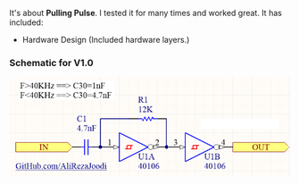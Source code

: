 It's about **Pulling Pulse**. I tested it for many times and worked great. It has included:

- Hardware Design (Included hardware layers.)

### Schematic for V1.0
![This is an image](https://github.com/AliRezaJoodi/Electronic-Modules/blob/main/Pulling%20Pulse/Hardware%20Design/V1.0.png?raw=true)
